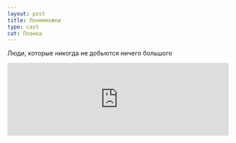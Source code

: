 ```yaml
---
layout: post
title: Понемножки
type: cast
cat: Планка
---
```


Люди, которые никогда не добьются ничего большого

<iframe width="100%" height="166" scrolling="no" frameborder="no" src="https://w.soundcloud.com/player/?url=https%3A//api.soundcloud.com/tracks/234315752&amp;color=ff5500&amp;auto_play=false&amp;hide_related=false&amp;show_comments=true&amp;show_user=true&amp;show_reposts=false"></iframe>